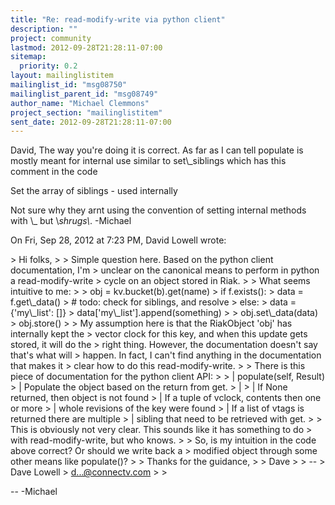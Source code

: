 ```yaml
---
title: "Re: read-modify-write via python client"
description: ""
project: community
lastmod: 2012-09-28T21:28:11-07:00
sitemap:
  priority: 0.2
layout: mailinglistitem
mailinglist_id: "msg08750"
mailinglist_parent_id: "msg08749"
author_name: "Michael Clemmons"
project_section: "mailinglistitem"
sent_date: 2012-09-28T21:28:11-07:00
---
```



David,
The way you're doing it is correct. As far as I can tell populate is
mostly meant for internal use similar to set\\_siblings which has this
comment in the code

 Set the array of siblings - used internally

Not sure why they arnt using the convention of setting internal methods
with \\_ but \\*shrugs\\*.
-Michael

On Fri, Sep 28, 2012 at 7:23 PM, David Lowell  wrote:

&gt; Hi folks,
&gt;
&gt; Simple question here. Based on the python client documentation, I'm
&gt; unclear on the canonical means to perform in python a read-modify-write
&gt; cycle on an object stored in Riak.
&gt;
&gt; What seems intuitive to me:
&gt;
&gt; obj = kv.bucket(b).get(name)
&gt; if f.exists():
&gt; data = f.get\\_data()
&gt; # todo: check for siblings, and resolve
&gt; else:
&gt; data = {'my\\_list': []}
&gt; data['my\\_list'].append(something)
&gt;
&gt; obj.set\\_data(data)
&gt; obj.store()
&gt;
&gt; My assumption here is that the RiakObject 'obj' has internally kept the
&gt; vector clock for this key, and when this update gets stored, it will do the
&gt; right thing. However, the documentation doesn't say that's what will
&gt; happen. In fact, I can't find anything in the documentation that makes it
&gt; clear how to do this read-modify-write.
&gt;
&gt; There is this piece of documentation for the python client API:
&gt;
&gt; | populate(self, Result)
&gt; | Populate the object based on the return from get.
&gt; |
&gt; | If None returned, then object is not found
&gt; | If a tuple of vclock, contents then one or more
&gt; | whole revisions of the key were found
&gt; | If a list of vtags is returned there are multiple
&gt; | sibling that need to be retrieved with get.
&gt;
&gt; This is obviously not very clear. This sounds like it has something to do
&gt; with read-modify-write, but who knows.
&gt;
&gt; So, is my intuition in the code above correct? Or should we write back a
&gt; modified object through some other means like populate()?
&gt;
&gt; Thanks for the guidance,
&gt;
&gt; Dave
&gt;
&gt; --
&gt; Dave Lowell
&gt; d...@connectv.com
&gt;
&gt;


-- 
-Michael
